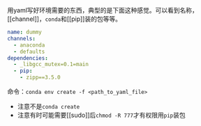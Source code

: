 用yaml写好环境需要的东西，典型的是下面这种感觉。可以看到名称，[[channel]]，`conda`和[[pip]]装的包等等。
```yaml
name: dummy
channels:
  - anaconda
  - defaults
dependencies:
  - _libgcc_mutex=0.1=main
  - pip:
    - zipp==3.5.0
```
命令：`conda env create -f <path_to_yaml_file>`
- 注意不是`conda create`
- 注意有时可能需要[[sudo]]后`chmod -R 777`才有权限用`pip`装包